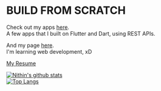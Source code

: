 # BUILD FROM SCRATCH

Check out my apps [here](https://drive.google.com/folderview?id=1xnki9EzS4ZLLpiFf6TB-pDoy9OzXCKgC). <br />
A few apps that I built on Flutter and Dart, using REST APIs.

And my page [here](https://ninjaasmoke.github.io). <br />
I'm learning web development, xD

[My Resume](https://drive.google.com/uc?export=download&id=1LV7J_LOuFSHOf9OYRgTBQ5XMCdW4VssP)


[![Nithin's github stats](https://github-readme-stats.vercel.app/api?username=ninjaasmoke&count_private=true&show_icons=true&hide=prs&theme=vue)](https://github.com/ninjaasmoke/github-readme-stats)
<br />
[![Top Langs](https://github-readme-stats.vercel.app/api/top-langs/?username=ninjaasmoke&layout=compact&theme=vue)](https://github.com/ninjaasmoke/github-readme-stats)
